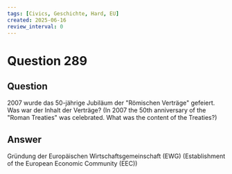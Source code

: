 ```yaml
---
tags: [Civics, Geschichte, Hard, EU]
created: 2025-06-16
review_interval: 0
---
```


# Question 289

## Question

2007 wurde das 50-jährige Jubiläum der "Römischen Verträge" gefeiert. Was war der Inhalt der Verträge? (In 2007 the 50th anniversary of the "Roman Treaties" was celebrated. What was the content of the Treaties?)

## Answer

Gründung der Europäischen Wirtschaftsgemeinschaft (EWG) (Establishment of the European Economic Community (EEC))
